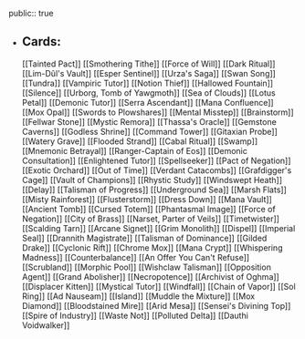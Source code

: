 public:: true
- ## Cards:
	[[Tainted Pact]]
	[[Smothering Tithe]]
	[[Force of Will]]
	[[Dark Ritual]]
	[[Lim-Dûl's Vault]]
	[[Esper Sentinel]]
	[[Urza's Saga]]
	[[Swan Song]]
	[[Tundra]]
	[[Vampiric Tutor]]
	[[Notion Thief]]
	[[Hallowed Fountain]]
	[[Silence]]
	[[Urborg, Tomb of Yawgmoth]]
	[[Sea of Clouds]]
	[[Lotus Petal]]
	[[Demonic Tutor]]
	[[Serra Ascendant]]
	[[Mana Confluence]]
	[[Mox Opal]]
	[[Swords to Plowshares]]
	[[Mental Misstep]]
	[[Brainstorm]]
	[[Fellwar Stone]]
	[[Mystic Remora]]
	[[Thassa's Oracle]]
	[[Gemstone Caverns]]
	[[Godless Shrine]]
	[[Command Tower]]
	[[Gitaxian Probe]]
	[[Watery Grave]]
	[[Flooded Strand]]
	[[Cabal Ritual]]
	[[Swamp]]
	[[Mnemonic Betrayal]]
	[[Ranger-Captain of Eos]]
	[[Demonic Consultation]]
	[[Enlightened Tutor]]
	[[Spellseeker]]
	[[Pact of Negation]]
	[[Exotic Orchard]]
	[[Out of Time]]
	[[Verdant Catacombs]]
	[[Grafdigger's Cage]]
	[[Vault of Champions]]
	[[Rhystic Study]]
	[[Windswept Heath]]
	[[Delay]]
	[[Talisman of Progress]]
	[[Underground Sea]]
	[[Marsh Flats]]
	[[Misty Rainforest]]
	[[Flusterstorm]]
	[[Dress Down]]
	[[Mana Vault]]
	[[Ancient Tomb]]
	[[Cursed Totem]]
	[[Phantasmal Image]]
	[[Force of Negation]]
	[[City of Brass]]
	[[Narset, Parter of Veils]]
	[[Timetwister]]
	[[Scalding Tarn]]
	[[Arcane Signet]]
	[[Grim Monolith]]
	[[Dispel]]
	[[Imperial Seal]]
	[[Drannith Magistrate]]
	[[Talisman of Dominance]]
	[[Gilded Drake]]
	[[Cyclonic Rift]]
	[[Chrome Mox]]
	[[Mana Crypt]]
	[[Whispering Madness]]
	[[Counterbalance]]
	[[An Offer You Can't Refuse]]
	[[Scrubland]]
	[[Morphic Pool]]
	[[Wishclaw Talisman]]
	[[Opposition Agent]]
	[[Grand Abolisher]]
	[[Necropotence]]
	[[Archivist of Oghma]]
	[[Displacer Kitten]]
	[[Mystical Tutor]]
	[[Windfall]]
	[[Chain of Vapor]]
	[[Sol Ring]]
	[[Ad Nauseam]]
	[[Island]]
	[[Muddle the Mixture]]
	[[Mox Diamond]]
	[[Bloodstained Mire]]
	[[Arid Mesa]]
	[[Sensei's Divining Top]]
	[[Spire of Industry]]
	[[Waste Not]]
	[[Polluted Delta]]
	[[Dauthi Voidwalker]]
